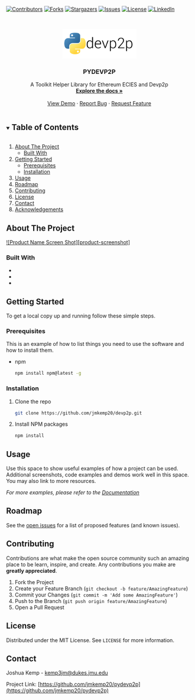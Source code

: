 <!-- PROJECT SHIELDS -->
<!--
*** I'm using markdown "reference style" links for readability.
*** Reference links are enclosed in brackets [ ] instead of parentheses ( ).
*** See the bottom of this document for the declaration of the reference variables
*** for contributors-url, forks-url, etc. This is an optional, concise syntax you may use.
*** https://www.markdownguide.org/basic-syntax/#reference-style-links
-->

[![Contributors](https://img.shields.io/github/contributors/jmkemp20/pydevp2p?style=for-the-badge)](https://github.com/jmkemp20/pydevp2p/graphs/contributors)
[![Forks](https://img.shields.io/github/forks/jmkemp20/pydevp2p?style=for-the-badge)](https://github.com/jmkemp20/pydevp2p/network)
[![Stargazers](https://img.shields.io/github/stars/jmkemp20/pydevp2p?style=for-the-badge)](https://github.com/jmkemp20/pydevp2p/stargazers)
[![Issues](https://img.shields.io/github/issues/jmkemp20/pydevp2p?style=for-the-badge)](https://github.com/jmkemp20/pydevp2p/issues)
[![License](https://img.shields.io/github/license/jmkemp20/pydevp2p?style=for-the-badge)](https://github.com/jmkemp20/pydevp2p/blob/main/LICENSE.txt)
[![LinkedIn][linkedin-shield]][linkedin-url]

<!-- PROJECT LOGO -->
<br />
<p align="center">
  <a href="https://github.com/jmkemp20/devp2p">
    <img src="images/pydevp2p.png" alt="Logo" width="200" height="80">
  </a>

  <h3 align="center">PYDEVP2P</h3>

  <p align="center">
    A Toolkit Helper Library for Ethereum ECIES and Devp2p
    <br />
    <a href="https://github.com/jmkemp20/pydevp2p"><strong>Explore the docs »</strong></a>
    <br />
    <br />
    <a href="https://github.com/jmkemp20/pydevp2p">View Demo</a>
    ·
    <a href="https://github.com/jmkemp20/pydevp2p/issues">Report Bug</a>
    ·
    <a href="https://github.com/jmkemp20/pydevp2p/issues">Request Feature</a>
  </p>
</p>

<!-- TABLE OF CONTENTS -->
<details open="open">
  <summary><h2 style="display: inline-block">Table of Contents</h2></summary>
  <ol>
    <li>
      <a href="#about-the-project">About The Project</a>
      <ul>
        <li><a href="#built-with">Built With</a></li>
      </ul>
    </li>
    <li>
      <a href="#getting-started">Getting Started</a>
      <ul>
        <li><a href="#prerequisites">Prerequisites</a></li>
        <li><a href="#installation">Installation</a></li>
      </ul>
    </li>
    <li><a href="#usage">Usage</a></li>
    <li><a href="#roadmap">Roadmap</a></li>
    <li><a href="#contributing">Contributing</a></li>
    <li><a href="#license">License</a></li>
    <li><a href="#contact">Contact</a></li>
    <li><a href="#acknowledgements">Acknowledgements</a></li>
  </ol>
</details>

<!-- ABOUT THE PROJECT -->

## About The Project

[![Product Name Screen Shot][product-screenshot]](https://example.com)

### Built With

- []()
- []()
- []()

<!-- GETTING STARTED -->

## Getting Started

To get a local copy up and running follow these simple steps.

### Prerequisites

This is an example of how to list things you need to use the software and how to install them.

- npm
  ```sh
  npm install npm@latest -g
  ```

### Installation

1. Clone the repo
   ```sh
   git clone https://github.com/jmkemp20/devp2p.git
   ```
2. Install NPM packages
   ```sh
   npm install
   ```

<!-- USAGE EXAMPLES -->

## Usage

Use this space to show useful examples of how a project can be used. Additional screenshots, code examples and demos work well in this space. You may also link to more resources.

_For more examples, please refer to the [Documentation](https://example.com)_

<!-- ROADMAP -->

## Roadmap

See the [open issues](https://github.com/jmkemp20/pydevp2p/issues) for a list of proposed features (and known issues).

<!-- CONTRIBUTING -->

## Contributing

Contributions are what make the open source community such an amazing place to be learn, inspire, and create. Any contributions you make are **greatly appreciated**.

1. Fork the Project
2. Create your Feature Branch (`git checkout -b feature/AmazingFeature`)
3. Commit your Changes (`git commit -m 'Add some AmazingFeature'`)
4. Push to the Branch (`git push origin feature/AmazingFeature`)
5. Open a Pull Request

<!-- LICENSE -->

## License

Distributed under the MIT License. See `LICENSE` for more information.

<!-- CONTACT -->

## Contact

Joshua Kemp - kemp3jm@dukes.jmu.edu

Project Link: [https://github.com/jmkemp20/pydevp2p](https://github.com/jmkemp20/pydevp2p)

<!-- ACKNOWLEDGEMENTS

## Acknowledgements

- []()
- []()
- []()

<!-- MARKDOWN LINKS & IMAGES
<!-- https://www.markdownguide.org/basic-syntax/#reference-style-links -->

[linkedin-shield]: https://img.shields.io/badge/-LinkedIn-black.svg?style=for-the-badge&logo=linkedin&colorB=555
[linkedin-url]: https://www.linkedin.com/in/joshua-kemp20/
